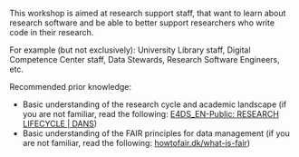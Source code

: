 This workshop is aimed at research support staff, that want to learn about research software and be able to better support researchers who write code in their research.

For example (but not exclusively): University Library staff, Digital Competence Center staff, Data Stewards, Research Software Engineers, etc.

Recommended prior knowledge:
- Basic understanding of the research cycle and academic landscape (if you are not familiar, read the following: [E4DS_EN-Public: RESEARCH LIFECYCLE | DANS](https://danstraining.moodlecloud.com/mod/page/view.php?id=259))
- Basic understanding of the FAIR principles for data management (if you are not familiar, read the following: [howtofair.dk/what-is-fair](https://howtofair.dk/what-is-fair))
